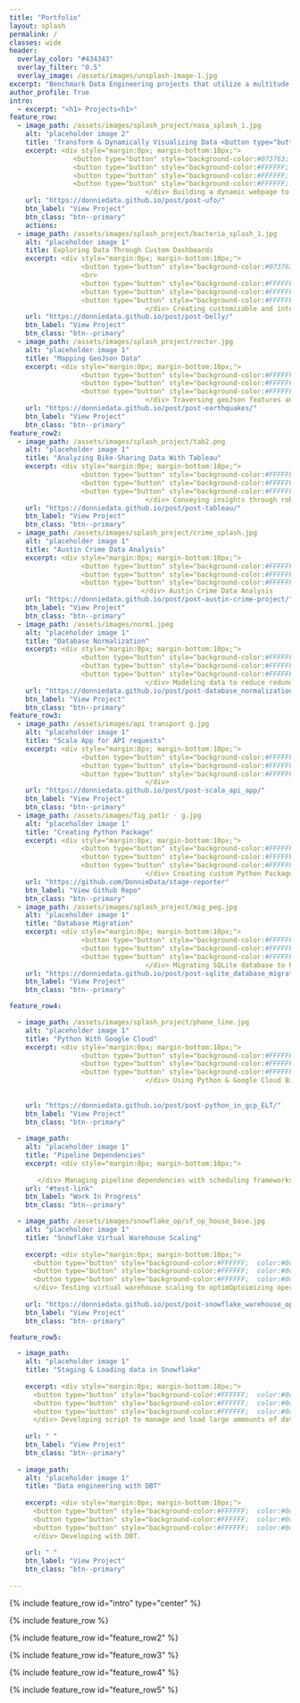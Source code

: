 ```yaml
---
title: "Portfolio"
layout: splash
permalink: /
classes: wide 
header:
  overlay_color: "#434343"
  overlay_filter: "0.5"
  overlay_image: /assets/images/unsplash-image-1.jpg
excerpt: "Benchmark Data Engineering projects that utilize a multitude of programing languages, tools, and concepts to transform and utilize data."
author_profile: True
intro: 
  - excerpt: "<h1> Projects<h1>"
feature_row:
  - image_path: /assets/images/splash_project/nasa_splash_1.jpg
    alt: "placeholder image 2"
    title: 'Transform & Dynamically Visualizing Data <button type="button" style="background-color:#073763; color:#FFFFFF; border-radius:25px; border:1px solid gray; "><b>2020</b></button>'
    excerpt: <div style="margin:0px; margin-bottom:10px;">
                <button type="button" style="background-color:#073763; color:#FFFFFF; border-radius:25px; border:1px solid gray; font-size:16px ;"><b>2020</b></button>
                <button type="button" style="background-color:#FFFFFF; color:#0c4978; border-radius:3px; border:1px solid gray; font-size:16px">HTML</button>
                <button type="button" style="background-color:#FFFFFF; color:#0c4978; border-radius:3px; border:1px solid gray; font-size:16px">Javascript</button>
                <button type="button" style="background-color:#FFFFFF; color:#0c4978; border-radius:3px; border:1px solid gray; font-size:16px">D3.js</button>
                                  </div> Building a dynamic webpage to display and filter data using JavaScript
    url: "https://donniedata.github.io/post/post-ufo/"
    btn_label: "View Project"
    btn_class: "btn--primary"  
    actions:
  - image_path: /assets/images/splash_project/bacteria_splash_1.jpg
    alt: "placeholder image 1"
    title: Exploring Data Through Custom Dashboards
    excerpt: <div style="margin:0px; margin-bottom:10px;">
                  <button type="button" style="background-color:#073763; color:#FFFFFF; border-radius:25px; border:1px solid gray; font-size:16px ;"><b>2020</b></button>
                  <br>
                  <button type="button" style="background-color:#FFFFFF; color:#0c4978; border-radius:3px; border:1px solid gray; font-size:13px">Javascript</button>
                  <button type="button" style="background-color:#FFFFFF; color:#0c4978; border-radius:3px; border:1px solid gray; font-size:13px">JSON</button>
                  <button type="button" style="background-color:#FFFFFF; color:#0c4978; border-radius:3px; border:1px solid gray; font-size:13px">CSS</button>
                                  </div> Creating customizable and interactive charts with Javascript to share insights
    url: "https://donniedata.github.io/post/post-belly/"
    btn_label: "View Project"
    btn_class: "btn--primary"
  - image_path: /assets/images/splash_project/rector.jpg
    alt: "placeholder image 1"
    title: "Mapping GeoJson Data"
    excerpt: <div style="margin:0px; margin-bottom:10px;"> 
                  <button type="button" style="background-color:#FFFFFF; color:#0c4978; border-radius:3px; border:1px solid gray; font-size:13px">Javascript</button>
                  <button type="button" style="background-color:#FFFFFF;  color:#0c4978; border-radius:3px; border:1px solid gray; font-size:13px">GEOjson</button>
                  <button type="button" style="background-color:#FFFFFF;  color:#0c4978; border-radius:3px; border:1px solid gray; font-size:13px">HTML</button>
                                  </div> Traversing geoJson features and attributes
    url: "https://donniedata.github.io/post/post-earthquakes/"
    btn_label: "View Project"
    btn_class: "btn--primary" 
feature_row2:
  - image_path: /assets/images/splash_project/tab2.png
    alt: "placeholder image 1"
    title: "Analyzing Bike-Sharing Data With Tableau"
    excerpt: <div style="margin:0px; margin-bottom:10px;"> 
                  <button type="button" style="background-color:#FFFFFF; color:#0c4978; border-radius:3px; border:1px solid gray; font-size:13px">Tableau</button>
                  <button type="button" style="background-color:#FFFFFF; color:#0c4978; border-radius:3px; border:1px solid gray; font-size:13px">Data Analysis</button>
                  <button type="button" style="background-color:#FFFFFF; color:#0c4978; border-radius:3px; border:1px solid gray; font-size:13px">CSS</button>
                                  </div> Conveying insights through robust & interactive visualizations
    url: "https://donniedata.github.io/post/post-tableau/"
    btn_label: "View Project"
    btn_class: "btn--primary"
  - image_path: /assets/images/splash_project/crime_splash.jpg
    alt: "placeholder image 1"
    title: "Austin Crime Data Analysis"
    excerpt: <div style="margin:0px; margin-bottom:10px;"> 
                  <button type="button" style="background-color:#FFFFFF; color:#0c4978; border-radius:3px; border:1px solid gray; font-size:13px">Python</button>
                  <button type="button" style="background-color:#FFFFFF; color:#0c4978; border-radius:3px; border:1px solid gray; font-size:13px">ETL</button>
                  <button type="button" style="background-color:#FFFFFF; color:#0c4978; border-radius:3px; border:1px solid gray; font-size:13px">Javascript</button>
                                 </div> Austin Crime Data Analysis
    url: "https://donniedata.github.io/post/post-austin-crime-project/"
    btn_label: "View Project"
    btn_class: "btn--primary" 
  - image_path: /assets/images/norm1.jpeg
    alt: "placeholder image 1"
    title: "Database Normalization"
    excerpt: <div style="margin:0px; margin-bottom:10px;"> 
                  <button type="button" style="background-color:#FFFFFF;  color:#0c4978; border-radius:3px; border:1px solid gray; font-size:13px">Automation</button>
                  <button type="button" style="background-color:#FFFFFF;  color:#0c4978; border-radius:3px; border:1px solid gray; font-size:13px">Data Modeling</button>
                  <button type="button" style="background-color:#FFFFFF;  color:#0c4978; border-radius:3px; border:1px solid gray; font-size:13px">PostgreSQL</button>
                                  </div> Modeling data to reduce redundancy and provide scalabilty for reporting  
    url: "https://donniedata.github.io/post/post-database_normalization/" 
    btn_label: "View Project"
    btn_class: "btn--primary"
feature_row3:
  - image_path: /assets/images/api transport g.jpg
    alt: "placeholder image 1"
    title: "Scala App for API requests" 
    excerpt: <div style="margin:0px; margin-bottom:10px;"> 
                  <button type="button" style="background-color:#FFFFFF;  color:#0c4978; border-radius:3px; border:1px solid gray; font-size:13px">Scala</button>
                  <button type="button" style="background-color:#FFFFFF;  color:#0c4978; border-radius:3px; border:1px solid gray; font-size:13px">Packaging</button>
                  <button type="button" style="background-color:#FFFFFF;  color:#0c4978; border-radius:3px; border:1px solid gray; font-size:13px">Rest API</button>
                                  </div>
    url: "https://donniedata.github.io/post/post-scala_api_app/"
    btn_label: "View Project"
    btn_class: "btn--primary"
  - image_path: /assets/images/fig_pat1r - g.jpg
    alt: "placeholder image 1"
    title: "Creating Python Package"
    excerpt: <div style="margin:0px; margin-bottom:10px;"> 
                  <button type="button" style="background-color:#FFFFFF;  color:#0c4978; border-radius:3px; border:1px solid gray; font-size:13px">Python</button>
                  <button type="button" style="background-color:#FFFFFF;  color:#0c4978; border-radius:3px; border:1px solid gray; font-size:13px">OOP</button>
                  <button type="button" style="background-color:#FFFFFF;  color:#0c4978; border-radius:3px; border:1px solid gray; font-size:13px">Packaging</button>
                                  </div> Creating custom Python Package for pipeline reporting
    url: "https://github.com/DonnieData/stage-reporter"
    btn_label: "View Github Repo"
    btn_class: "btn--primary"
  - image_path: /assets/images/splash_project/mig_peg.jpg
    alt: "placeholder image 1"
    title: "Database Migration"
    excerpt: <div style="margin:0px; margin-bottom:10px;"> 
                  <button type="button" style="background-color:#FFFFFF;  color:#0c4978; border-radius:3px; border:1px solid gray; font-size:13px">SQLite</button>
                  <button type="button" style="background-color:#FFFFFF;  color:#0c4978; border-radius:3px; border:1px solid gray; font-size:13px">Python</button>
                  <button type="button" style="background-color:#FFFFFF;  color:#0c4978; border-radius:3px; border:1px solid gray; font-size:13px">PostgreSQL</button>
                                  </div> Migrating SQLite database to PostgreSQL for enhanced Data Management
    url: "https://donniedata.github.io/post/post-sqlite_database_migration/"
    btn_label: "View Project"
    btn_class: "btn--primary" 

feature_row4:

  - image_path: /assets/images/splash_project/phone_line.jpg
    alt: "placeholder image 1"
    title: "Python With Google Cloud" 
    excerpt: <div style="margin:0px; margin-bottom:10px;"> 
                  <button type="button" style="background-color:#FFFFFF;  color:#0c4978; border-radius:3px; border:1px solid gray; font-size:13px">Google Cloud</button>
                  <button type="button" style="background-color:#FFFFFF;  color:#0c4978; border-radius:3px; border:1px solid gray; font-size:13px">Python</button>
                  <button type="button" style="background-color:#FFFFFF;  color:#0c4978; border-radius:3px; border:1px solid gray; font-size:13px">ELT</button>
                                  </div> Using Python & Google Cloud Big Query to extract, load, and transform 311 Data for analyzing. 
                  
      
    url: "https://donniedata.github.io/post/post-python_in_gcp_ELT/"
    btn_label: "View Project"
    btn_class: "btn--primary"
    
  - image_path: 
    alt: "placeholder image 1"
    title: "Pipeline Dependencies" 
    excerpt: <div style="margin:0px; margin-bottom:10px;"> 
                  
       </div> Managing pipeline dependencies with scheduling frameworks.
    url: "#test-link"
    btn_label: "Work In Progress"
    btn_class: "btn--primary"

  - image_path: /assets/images/snowflake_op/sf_op_house_base.jpg
    alt: "placeholder image 1"
    title: "Snowflake Virtual Warehouse Scaling"
    
    excerpt: <div style="margin:0px; margin-bottom:10px;"> 
      <button type="button" style="background-color:#FFFFFF;  color:#0c4978; border-radius:3px; border:1px solid gray; font-size:13px">Snowflake</button>
      <button type="button" style="background-color:#FFFFFF;  color:#0c4978; border-radius:3px; border:1px solid gray; font-size:13px">Warehouse Scaling</button>
      <button type="button" style="background-color:#FFFFFF;  color:#0c4978; border-radius:3px; border:1px solid gray; font-size:13px">SQL</button>
      </div> Testing virtual warehouse scaling to optimOptoimizing operations through testing virtual warehouse scaling. 
                  
    url: "https://donniedata.github.io/post/post-snowflake_warehouse_optimization/"
    btn_label: "View Project"
    btn_class: "btn--primary"

feature_row5:

  - image_path:
    alt: "placeholder image 1"
    title: "Staging & Loading data in Snowflake"
    
    excerpt: <div style="margin:0px; margin-bottom:10px;"> 
      <button type="button" style="background-color:#FFFFFF;  color:#0c4978; border-radius:3px; border:1px solid gray; font-size:13px">Snowflake</button>
      <button type="button" style="background-color:#FFFFFF;  color:#0c4978; border-radius:3px; border:1px solid gray; font-size:13px">Python</button>
      <button type="button" style="background-color:#FFFFFF;  color:#0c4978; border-radius:3px; border:1px solid gray; font-size:13px">SQL</button>
      </div> Developing script to manage and load large ammounts of data using local cpu with limited Ram. 
                  
    url: " "
    btn_label: "View Project"
    btn_class: "btn--primary"
    
  - image_path:
    alt: "placeholder image 1"
    title: "Data engineering with DBT"
    
    excerpt: <div style="margin:0px; margin-bottom:10px;"> 
      <button type="button" style="background-color:#FFFFFF;  color:#0c4978; border-radius:3px; border:1px solid gray; font-size:13px">DBT</button>
      <button type="button" style="background-color:#FFFFFF;  color:#0c4978; border-radius:3px; border:1px solid gray; font-size:13px">Data Model</button>
      <button type="button" style="background-color:#FFFFFF;  color:#0c4978; border-radius:3px; border:1px solid gray; font-size:13px">Version Control</button>
      </div> Developing with DBT.
                  
    url: " "
    btn_label: "View Project"
    btn_class: "btn--primary"
  
---
```


{% include feature_row id="intro" type="center" %}

{% include feature_row %}

{% include feature_row id="feature_row2" %}
  
{% include feature_row id="feature_row3" %}

{% include feature_row id="feature_row4" %}

{% include feature_row id="feature_row5" %}

